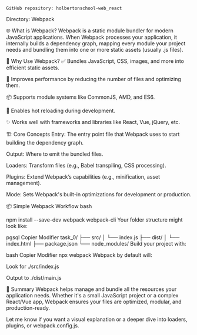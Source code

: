 


                                                                     GitHub repository: holbertonschool-web_react

Directory: Webpack



🌐 What is Webpack?
Webpack is a static module bundler for modern JavaScript applications. When Webpack processes your application, it internally builds a dependency graph, mapping every module your project needs and bundling them into one or more static assets (usually .js files).

🔧 Why Use Webpack?
✅ Bundles JavaScript, CSS, images, and more into efficient static assets.

🚀 Improves performance by reducing the number of files and optimizing them.

📦 Supports module systems like CommonJS, AMD, and ES6.

🔁 Enables hot reloading during development.

✨ Works well with frameworks and libraries like React, Vue, jQuery, etc.

🏗️ Core Concepts
Entry: The entry point file that Webpack uses to start building the dependency graph.

Output: Where to emit the bundled files.

Loaders: Transform files (e.g., Babel transpiling, CSS processing).

Plugins: Extend Webpack’s capabilities (e.g., minification, asset management).

Mode: Sets Webpack's built-in optimizations for development or production.

📦 Simple Webpack Workflow
bash

npm install --save-dev webpack webpack-cli
Your folder structure might look like:

pgsql
Copier
Modifier
task_0/
├── src/
│   └── index.js
├── dist/
│   └── index.html
├── package.json
└── node_modules/
Build your project with:

bash
Copier
Modifier
npx webpack
Webpack by default will:

Look for ./src/index.js

Output to ./dist/main.js

🧠 Summary
Webpack helps manage and bundle all the resources your application needs. Whether it's a small JavaScript project or a complex React/Vue app, Webpack ensures your files are optimized, modular, and production-ready.

Let me know if you want a visual explanation or a deeper dive into loaders, plugins, or webpack.config.js.
